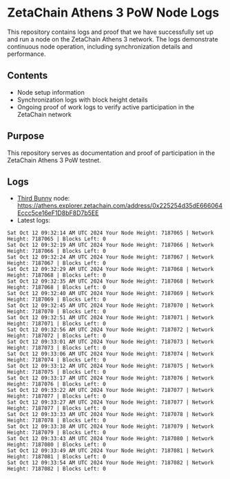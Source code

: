 # ZetaChain Athens 3 PoW Node Logs
This repository contains logs and proof that we have successfully set up and run a node on the ZetaChain Athens 3 network. The logs demonstrate continuous node operation, including synchronization details and performance.

## Contents
- Node setup information
- Synchronization logs with block height details
- Ongoing proof of work logs to verify active participation in the ZetaChain network

## Purpose
This repository serves as documentation and proof of participation in the ZetaChain Athens 3 PoW testnet.

## Logs

- [Third Bunny](https://thirdbunny.xyz/) node: https://athens.explorer.zetachain.com/address/0x225254d35dE666064Eccc5ce16eF1D8bF8D7b5EE
- Latest logs:
```
Sat Oct 12 09:32:14 AM UTC 2024 Your Node Height: 7187065 | Network Height: 7187065 | Blocks Left: 0
Sat Oct 12 09:32:19 AM UTC 2024 Your Node Height: 7187066 | Network Height: 7187066 | Blocks Left: 0
Sat Oct 12 09:32:24 AM UTC 2024 Your Node Height: 7187067 | Network Height: 7187067 | Blocks Left: 0
Sat Oct 12 09:32:29 AM UTC 2024 Your Node Height: 7187068 | Network Height: 7187068 | Blocks Left: 0
Sat Oct 12 09:32:35 AM UTC 2024 Your Node Height: 7187068 | Network Height: 7187068 | Blocks Left: 0
Sat Oct 12 09:32:40 AM UTC 2024 Your Node Height: 7187069 | Network Height: 7187069 | Blocks Left: 0
Sat Oct 12 09:32:45 AM UTC 2024 Your Node Height: 7187070 | Network Height: 7187070 | Blocks Left: 0
Sat Oct 12 09:32:51 AM UTC 2024 Your Node Height: 7187071 | Network Height: 7187071 | Blocks Left: 0
Sat Oct 12 09:32:56 AM UTC 2024 Your Node Height: 7187072 | Network Height: 7187072 | Blocks Left: 0
Sat Oct 12 09:33:01 AM UTC 2024 Your Node Height: 7187073 | Network Height: 7187073 | Blocks Left: 0
Sat Oct 12 09:33:06 AM UTC 2024 Your Node Height: 7187074 | Network Height: 7187074 | Blocks Left: 0
Sat Oct 12 09:33:12 AM UTC 2024 Your Node Height: 7187075 | Network Height: 7187075 | Blocks Left: 0
Sat Oct 12 09:33:17 AM UTC 2024 Your Node Height: 7187076 | Network Height: 7187076 | Blocks Left: 0
Sat Oct 12 09:33:22 AM UTC 2024 Your Node Height: 7187077 | Network Height: 7187077 | Blocks Left: 0
Sat Oct 12 09:33:27 AM UTC 2024 Your Node Height: 7187077 | Network Height: 7187077 | Blocks Left: 0
Sat Oct 12 09:33:33 AM UTC 2024 Your Node Height: 7187078 | Network Height: 7187078 | Blocks Left: 0
Sat Oct 12 09:33:38 AM UTC 2024 Your Node Height: 7187079 | Network Height: 7187079 | Blocks Left: 0
Sat Oct 12 09:33:43 AM UTC 2024 Your Node Height: 7187080 | Network Height: 7187080 | Blocks Left: 0
Sat Oct 12 09:33:49 AM UTC 2024 Your Node Height: 7187081 | Network Height: 7187081 | Blocks Left: 0
Sat Oct 12 09:33:54 AM UTC 2024 Your Node Height: 7187082 | Network Height: 7187082 | Blocks Left: 0
```

